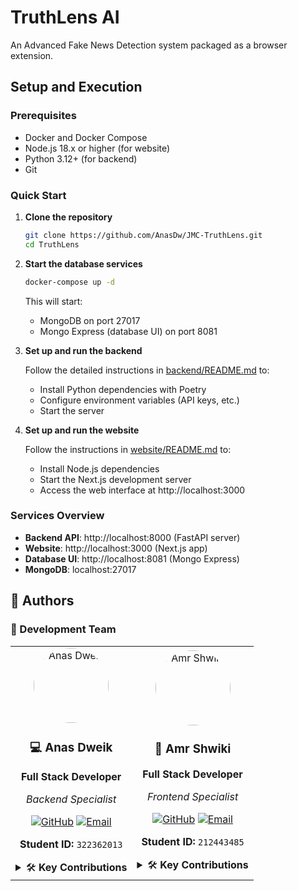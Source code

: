 # TruthLens AI

An Advanced Fake News Detection system packaged as a browser extension.

## Setup and Execution

### Prerequisites

- Docker and Docker Compose
- Node.js 18.x or higher (for website)
- Python 3.12+ (for backend)
- Git

### Quick Start

1. **Clone the repository**
   ```bash
   git clone https://github.com/AnasDw/JMC-TruthLens.git
   cd TruthLens
   ```

2. **Start the database services**
   ```bash
   docker-compose up -d
   ```
   This will start:
   - MongoDB on port 27017
   - Mongo Express (database UI) on port 8081

3. **Set up and run the backend**
   
   Follow the detailed instructions in [backend/README.md](./backend/README.md) to:
   - Install Python dependencies with Poetry
   - Configure environment variables (API keys, etc.)
   - Start the server

4. **Set up and run the website**
   
   Follow the instructions in [website/README.md](./website/README.md) to:
   - Install Node.js dependencies
   - Start the Next.js development server
   - Access the web interface at http://localhost:3000


### Services Overview

- **Backend API**: http://localhost:8000 (FastAPI server)
- **Website**: http://localhost:3000 (Next.js app)
- **Database UI**: http://localhost:8081 (Mongo Express)
- **MongoDB**: localhost:27017


## 👥 Authors

<div >

### 🚀 Development Team

<table align="center">
<tr>
<td align="center" width="50%">
<a href="https://github.com/Anas-Emad-Dweik">
<img src="https://github.com/Anas-Emad-Dweik.png" width="120px" alt="Anas Dweik" style="border-radius: 50%;"/>
</a>
<br/>
<h3>💻 Anas Dweik</h3>
<p><strong>Full Stack Developer</strong></p>
<p><em>Backend Specialist</em></p>

[![GitHub](https://img.shields.io/badge/GitHub-100000?style=for-the-badge&logo=github&logoColor=white)](https://github.com/Anas-Emad-Dweik)
[![Email](https://img.shields.io/badge/Email-D14836?style=for-the-badge&logo=gmail&logoColor=white)](mailto:aansdw@edu.jmc.ac.il)

**Student ID:** `322362013`

<details>
<summary>🛠️ <strong>Key Contributions</strong></summary>

- 🏗️ **Backend Architecture** - Spring Boot setup & configuration
- 🔐 **Security Implementation** - Authentication & authorization
- 📊 **Database Design** - Entity modeling & relationships
- 🛒 **Order Management** - Checkout flow & order processing
- 📱 **API Development** - RESTful endpoints & controllers

</details>
</td>

<td align="center" width="50%">
<a href="https://github.com/Amr-Shwieky2">
<img src="https://github.com/Amr-Shwieky2.png" width="120px" alt="Amr Shwiki" style="border-radius: 50%;"/>
</a>
<br/>
<h3>🎨 Amr Shwiki</h3>
<p><strong>Full Stack Developer</strong></p>
<p><em>Frontend Specialist</em></p>

[![GitHub](https://img.shields.io/badge/GitHub-100000?style=for-the-badge&logo=github&logoColor=white)](https://github.com/Amr-Shwieky2)
[![Email](https://img.shields.io/badge/Email-D14836?style=for-the-badge&logo=gmail&logoColor=white)](mailto:amrsh@edu.jmc.ac.il)

**Student ID:** `212443485`

<details>
<summary>🛠️ <strong>Key Contributions</strong></summary>

- 🎨 **UI/UX Design** - Modern responsive interface design
- 🌐 **Frontend Development** - Thymeleaf templates & styling
- 📱 **JavaScript Features** - Cart functionality & interactions
- 🎯 **User Experience** - Navigation & user flow optimization
- 📋 **Testing & QA** - Frontend testing & bug fixes

</details>
</td>
</tr>
</table>

</div>

<div align="center">